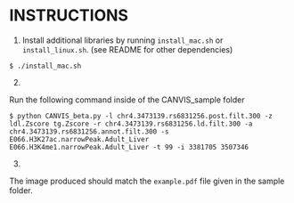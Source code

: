 # INSTRUCTIONS

1. Install additional libraries by running `install_mac.sh` or `install_linux.sh`. (see README for other dependencies)

```
$ ./install_mac.sh
```
2.
Run the following command inside of the CANVIS_sample folder 
```
$ python CANVIS_beta.py -l chr4.3473139.rs6831256.post.filt.300 -z ldl.Zscore tg.Zscore -r chr4.3473139.rs6831256.ld.filt.300 -a chr4.3473139.rs6831256.annot.filt.300 -s E066.H3K27ac.narrowPeak.Adult_Liver E066.H3K4me1.narrowPeak.Adult_Liver -t 99 -i 3381705 3507346
```
3.
The image produced should match the `example.pdf` file given in the sample folder. 